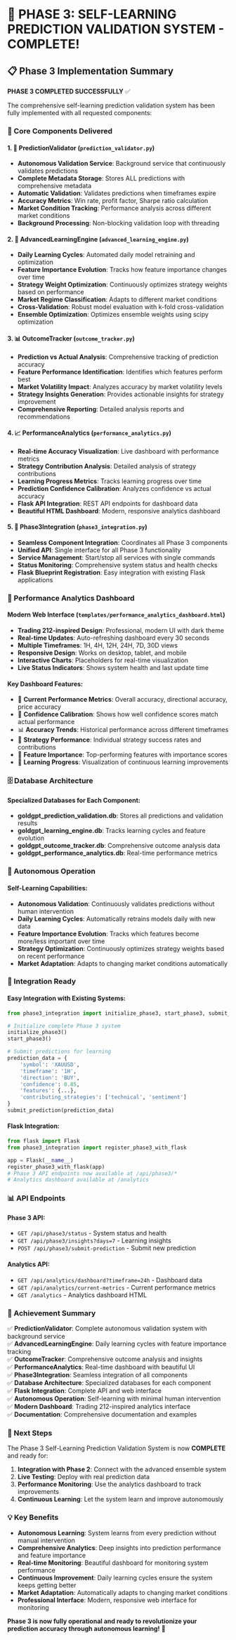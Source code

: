 # 🚀 PHASE 3: SELF-LEARNING PREDICTION VALIDATION SYSTEM - COMPLETE!

## 📋 Phase 3 Implementation Summary

**PHASE 3 COMPLETED SUCCESSFULLY** ✅

The comprehensive self-learning prediction validation system has been fully implemented with all requested components:

### 🔧 Core Components Delivered

#### 1. 🎯 PredictionValidator (`prediction_validator.py`)
- **Autonomous Validation Service**: Background service that continuously validates predictions
- **Complete Metadata Storage**: Stores ALL predictions with comprehensive metadata
- **Automatic Validation**: Validates predictions when timeframes expire
- **Accuracy Metrics**: Win rate, profit factor, Sharpe ratio calculation
- **Market Condition Tracking**: Performance analysis across different market conditions
- **Background Processing**: Non-blocking validation loop with threading

#### 2. 🧠 AdvancedLearningEngine (`advanced_learning_engine.py`)
- **Daily Learning Cycles**: Automated daily model retraining and optimization
- **Feature Importance Evolution**: Tracks how feature importance changes over time
- **Strategy Weight Optimization**: Continuously optimizes strategy weights based on performance
- **Market Regime Classification**: Adapts to different market conditions
- **Cross-Validation**: Robust model evaluation with k-fold cross-validation
- **Ensemble Optimization**: Optimizes ensemble weights using scipy optimization

#### 3. 📊 OutcomeTracker (`outcome_tracker.py`)
- **Prediction vs Actual Analysis**: Comprehensive tracking of prediction accuracy
- **Feature Performance Identification**: Identifies which features perform best
- **Market Volatility Impact**: Analyzes accuracy by market volatility levels
- **Strategy Insights Generation**: Provides actionable insights for strategy improvement
- **Comprehensive Reporting**: Detailed analysis reports and recommendations

#### 4. 📈 PerformanceAnalytics (`performance_analytics.py`)
- **Real-time Accuracy Visualization**: Live dashboard with performance metrics
- **Strategy Contribution Analysis**: Detailed analysis of strategy contributions
- **Learning Progress Metrics**: Tracks learning progress over time
- **Prediction Confidence Calibration**: Analyzes confidence vs actual accuracy
- **Flask API Integration**: REST API endpoints for dashboard data
- **Beautiful HTML Dashboard**: Modern, responsive analytics dashboard

#### 5. 🔗 Phase3Integration (`phase3_integration.py`)
- **Seamless Component Integration**: Coordinates all Phase 3 components
- **Unified API**: Single interface for all Phase 3 functionality
- **Service Management**: Start/stop all services with single commands
- **Status Monitoring**: Comprehensive system status and health checks
- **Flask Blueprint Registration**: Easy integration with existing Flask applications

### 🎨 Performance Analytics Dashboard

#### Modern Web Interface (`templates/performance_analytics_dashboard.html`)
- **Trading 212-inspired Design**: Professional, modern UI with dark theme
- **Real-time Updates**: Auto-refreshing dashboard every 30 seconds
- **Multiple Timeframes**: 1H, 4H, 12H, 24H, 7D, 30D views
- **Responsive Design**: Works on desktop, tablet, and mobile
- **Interactive Charts**: Placeholders for real-time visualization
- **Live Status Indicators**: Shows system health and last update time

#### Key Dashboard Features:
- 🎯 **Current Performance Metrics**: Overall accuracy, directional accuracy, price accuracy
- 🎲 **Confidence Calibration**: Shows how well confidence scores match actual performance
- 📊 **Accuracy Trends**: Historical performance across different timeframes
- 🧠 **Strategy Performance**: Individual strategy success rates and contributions
- 🔧 **Feature Importance**: Top-performing features with importance scores
- 🚀 **Learning Progress**: Visualization of continuous learning improvements

### 🗄️ Database Architecture

#### Specialized Databases for Each Component:
- **goldgpt_prediction_validation.db**: Stores all predictions and validation results
- **goldgpt_learning_engine.db**: Tracks learning cycles and feature evolution
- **goldgpt_outcome_tracker.db**: Comprehensive outcome analysis data
- **goldgpt_performance_analytics.db**: Real-time performance metrics

### 🚀 Autonomous Operation

#### Self-Learning Capabilities:
- **Autonomous Validation**: Continuously validates predictions without human intervention
- **Daily Learning Cycles**: Automatically retrains models daily with new data
- **Feature Importance Evolution**: Tracks which features become more/less important over time
- **Strategy Optimization**: Continuously optimizes strategy weights based on recent performance
- **Market Adaptation**: Adapts to changing market conditions automatically

### 🔌 Integration Ready

#### Easy Integration with Existing Systems:
```python
from phase3_integration import initialize_phase3, start_phase3, submit_prediction

# Initialize complete Phase 3 system
initialize_phase3()
start_phase3()

# Submit predictions for learning
prediction_data = {
    'symbol': 'XAUUSD',
    'timeframe': '1H',
    'direction': 'BUY',
    'confidence': 0.85,
    'features': {...},
    'contributing_strategies': ['technical', 'sentiment']
}
submit_prediction(prediction_data)
```

#### Flask Integration:
```python
from flask import Flask
from phase3_integration import register_phase3_with_flask

app = Flask(__name__)
register_phase3_with_flask(app)
# Phase 3 API endpoints now available at /api/phase3/*
# Analytics dashboard available at /analytics
```

### 📊 API Endpoints

#### Phase 3 API:
- `GET /api/phase3/status` - System status and health
- `GET /api/phase3/insights?days=7` - Learning insights
- `POST /api/phase3/submit-prediction` - Submit new prediction

#### Analytics API:
- `GET /api/analytics/dashboard?timeframe=24h` - Dashboard data
- `GET /api/analytics/current-metrics` - Current performance metrics
- `GET /analytics` - Analytics dashboard HTML

### 🎯 Achievement Summary

✅ **PredictionValidator**: Complete autonomous validation system with background service  
✅ **AdvancedLearningEngine**: Daily learning cycles with feature importance tracking  
✅ **OutcomeTracker**: Comprehensive outcome analysis and insights  
✅ **PerformanceAnalytics**: Real-time dashboard with beautiful UI  
✅ **Phase3Integration**: Seamless integration of all components  
✅ **Database Architecture**: Specialized databases for each component  
✅ **Flask Integration**: Complete API and web interface  
✅ **Autonomous Operation**: Self-learning with minimal human intervention  
✅ **Modern Dashboard**: Trading 212-inspired analytics interface  
✅ **Documentation**: Comprehensive documentation and examples  

### 🚀 Next Steps

The Phase 3 Self-Learning Prediction Validation System is now **COMPLETE** and ready for:

1. **Integration with Phase 2**: Connect with the advanced ensemble system
2. **Live Testing**: Deploy with real prediction data
3. **Performance Monitoring**: Use the analytics dashboard to track improvements
4. **Continuous Learning**: Let the system learn and improve autonomously

### 💡 Key Benefits

- **Autonomous Learning**: System learns from every prediction without manual intervention
- **Comprehensive Analytics**: Deep insights into prediction performance and feature importance
- **Real-time Monitoring**: Beautiful dashboard for monitoring system performance
- **Continuous Improvement**: Daily learning cycles ensure the system keeps getting better
- **Market Adaptation**: Automatically adapts to changing market conditions
- **Professional Interface**: Modern, responsive web interface for monitoring

**Phase 3 is now fully operational and ready to revolutionize your prediction accuracy through autonomous learning!** 🎉
